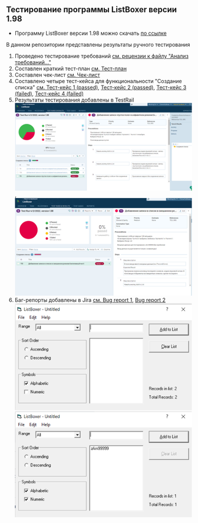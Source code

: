## Тестирование программы ListBoxer версии 1.98
* Программу ListBoxer версии 1.98 можно скачать [по ссылке](15376_ListBoxer.rar)

В данном репозитории представлены результаты ручного тестирования
1. Проведено тестирование требований [см. рецензии к файлу "Анализ требований..."](Requirements.pdf)
2. Составлен краткий тест-план [см. Тест-план](Test_plan.pdf)
3. Составлен чек-лист [см. Чек-лист](Check_list.pdf)
4. Составлено четыре тест-кейса для функциональности "Создание списка" [см. Тест-кейс 1 (passed)](TC1_positive.pdf), 
[Тест-кейс 2 (passed)](TC2_negative.pdf), [Тест-кейс 3 (failed)](TC3_negative.pdf), [Тест-кейс 4 (failed)](TC4_negative.pdf)
5. Результаты тестирования добавлены в TestRail ![TestRail screen 1](testrail_results1-3.png), ![TestRail screen 2](testrail_results4.png)
6. Баг-репорты добавлены в Jira [см. Bug report 1](Bugreport1.pdf), [Bug report 2](Bugreport2.pdf)
![Баг 1](bug1_screen.png)
![Баг 2](bug2_screen.png)
